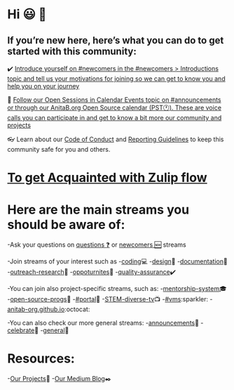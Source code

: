 # Hi :smiley: :wave:


## If you’re new here, here’s what you can do to get started with this community:

:heavy_check_mark: [Introduce yourself on #newcomers in the #newcomers > Introductions topic and tell us your motivations for joining so we can get to know you and help you on your journey](https://anitab-org.zulipchat.com/#narrow/stream/223071-newcomers)

:calendar: [Follow our Open Sessions in Calendar Events topic on #announcements or through our AnitaB.org Open Source calendar (PST:clock1:). These are voice calls you can participate in and get to know a bit more our community and projects](https://calendar.google.com/calendar/embed?src=sh10tv3mtfve62somg9nngp9tg%40group.calendar.google.com&ctz=America/Los_Angeles)

:eyeglasses: Learn about our [Code of Conduct](https://github.com/anitab-org/anitab-org.github.io/blob/develop/docs/code_of_conduct.md) and [Reporting Guidelines](https://github.com/anitab-org/anitab-org.github.io/blob/develop/docs/reporting_guidelines.md) to keep this community safe for you and others.

# [To get Acquainted with Zulip flow](https://zulipchat.com/help/getting-started-with-zulip)  

# Here are the main streams you should be aware of:

-Ask your questions  on [questions :question:](https://anitab-org.zulipchat.com/#narrow/stream/223070-questions) or [newcomers :new:](https://anitab-org.zulipchat.com/#narrow/stream/223071-newcomers) streams 
    
-Join streams of your interest such as 
    -[coding](https://anitab-org.zulipchat.com/#narrow/stream/216321-coding):computer:
    -[design](https://anitab-org.zulipchat.com/#narrow/stream/216323-design):art:
    -[documentation](https://anitab-org.zulipchat.com/#narrow/stream/216326-documentatio):notebook_with_decorative_cover:
    -[outreach-research](https://anitab-org.zulipchat.com/#narrow/stream/216324-outreach-research):microscope:
    -[oppoturnites](https://anitab-org.zulipchat.com/#narrow/stream/223069-opportunities):stars:
    -[quality-assurance](https://anitab-org.zulipchat.com/#narrow/stream/216325-quality-assurance):heavy_check_mark:

-You can join also project-specific streams, such as: 
    -[mentorship-system](https://anitab-org.zulipchat.com/#narrow/stream/222534-mentorship-system):mortar_board:
    -[open-source-progs](https://anitab-org.zulipchat.com/#narrow/stream/237907-open-source-progs):confetti_ball:
    -[#portal](https://anitab-org.zulipchat.com/#narrow/stream/222540-portal):tada:
    -[STEM-diverse-tv](https://anitab-org.zulipchat.com/#narrow/stream/225705-STEM-diverse-tv):tv:
    -[#vms](https://anitab-org.zulipchat.com/#narrow/stream/222539-vms:):sparkler:
    -[anitab-org.github.io](https://anitab-org.zulipchat.com/#narrow/stream/235478-anitab-org.2Egithub.2Eio):octocat:

   
-You can also check our more general streams:
    -[announcements](https://anitab-org.zulipchat.com/#narrow/stream/213491-announcements):microphone:
    -[celebrate](https://anitab-org.zulipchat.com/#narrow/stream/223068-celebrate):sparkler:
    -[general](https://anitab-org.zulipchat.com/#narrow/stream/212722-general):newspaper:


# Resources:
-[Our Projects](https://github.com/anitab-org):space_invader:
-[Our Medium Blog](https://medium.com/anitab-org-open-source):black_nib:

